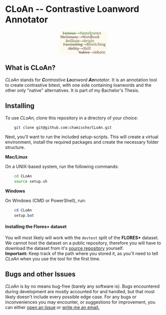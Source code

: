 # CLoAn -- Contrastive Loanword Annotator

<p align="center">
    <img class="rounded mx-auto d-block" src="anglish.png" style="width:30%" align="middle"/>
</p>

## What is CLoAn?

_CLoAn_ stands for _**C**ontrastive **Lo**anword **An**notator_. It is an annotation tool to create contrastive bitext, with one side containing loanwords and the other only "native" alternatives. It is part of my Bachelor's Thesis.

## Installing

To use _CLoAn_, clone this repository in a directory of your choice:

```bash
    git clone git@github.com:chamisshe/CLoAn.git
```

Next, you'll want to run the included setup-scripts. This will create a virtual environment, install the required packages and create the necessary folder structure.

    
**Mac/Linux**

On a UNIX-based system, run the following commands:
    
```bash
    cd CLoAn
    source setup.sh
```


**Windows**

On Windows (CMD or PowerShell), run:
    
```powershell
    cd CLoAn
    setup.bat
```

#### Installing the Flores+ dataset
You will most likely will work with the `devtest` split of the **FLORES+** dataset. We cannot host the dataset on a public repository, therefore you will have to download the dataset from it's [source repository](https://github.com/openlanguagedata/flores?tab=readme-ov-file#download-the-dataset) yourself.<br>
**Important:** Keep track of the path where you stored it, as you'll need to tell _CLoAn_ when you use the tool for the first time.

## Bugs and other Issues
_CLoAn_ is by no means bug-free (barely any software is). Bugs encountered during development are mostly accounted for and handled, but that most likely doesn't include every possible edge case. For any bugs or inconveniences you may encounter, or suggestions for improvement, you can either [open an Issue](https://github.com/chamisshe/CLoAn/issues/new) or [write me an email.](mailto:michadavid.hess@uzh.ch)
